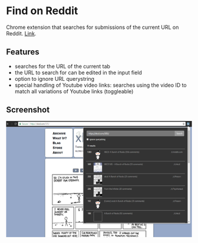 # Find on Reddit
Chrome extension that searches for submissions of the current URL on Reddit. [Link](https://chrome.google.com/webstore/detail/find-on-reddit/jbcdpeekakanklckgooknpbonojhjncm).

## Features
  - searches for the URL of the current tab
  - the URL to search for can be edited in the input field
  - option to ignore URL querystring
  - special handling of Youtube video links: searches using the video ID to match all variations of Youtube links (toggleable)

## Screenshot
![screenshot](./screenshots/1.png)

